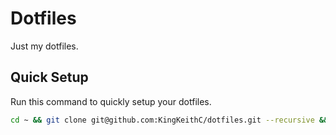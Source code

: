 # Dotfiles
Just my dotfiles.

## Quick Setup
Run this command to quickly setup your dotfiles.

```bash
cd ~ && git clone git@github.com:KingKeithC/dotfiles.git --recursive && cd dotfiles && ./setup.sh
```
